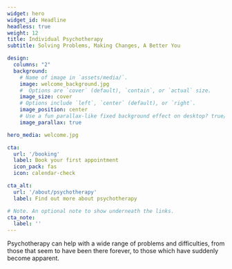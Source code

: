 ```yaml
---
widget: hero
widget_id: Headline
headless: true
weight: 12
title: Individual Psychotherapy
subtitle: Solving Problems, Making Changes, A Better You

design:
  columns: "2"
  background:
    # Name of image in `assets/media/`.
    image: welcome_background.jpg
    #  Options are `cover` (default), `contain`, or `actual` size.
    image_size: cover
    # Options include `left`, `center` (default), or `right`.
    image_position: center
    # Use a fun parallax-like fixed background effect on desktop? true/false
    image_parallax: true

hero_media: welcome.jpg

cta:
  url: '/booking'
  label: Book your first appointment
  icon_pack: fas
  icon: calendar-check

cta_alt:
  url: '/about/psychotherapy'
  label: Find out more about psychotherapy

# Note. An optional note to show underneath the links.
cta_note:
  label: ''
---
```

Psychotherapy can help with a wide range of problems and difficulties, from those that seem to have been there forever, to those which have suddenly become apparent.
